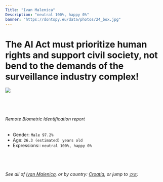 ```yaml
---
Title: "Ivan Malenica"
Description: "neutral 100%, happy 0%"
banner: "https://dontspy.eu/data/photos/24_box.jpg"
---
```


# The AI Act must prioritize human rights and support civil society, not bend to the demands of the surveillance industry complex!

<link rel="stylesheet" type="text/css" href="/css/blog.css" />

<div class="is-fake" hidden>

_This image is **clearly fake**_, yet we [continue to collect them because the AI Act negotiations](/blog/why-deepfake/) are heading in a direction that will only make people's lives more complicated. For a more in-depth explanation, read: [Double threat: why losing the battle against Face Biometrics would fuel the proliferation of deepfakes](/blog/the-dual-threat-how-losing-the-biometric-battle-fuels-deepfake-proliferation/).


</div>

<!-- <img src="https://dontspy.eu/data/photos/54_box.jpg" /> -->
<img src="https://dontspy.eu/data/photos/24_box.jpg" />

## <br>

###### Remote Biometric Identification report

* <span class="label">Gender:</span> `Male 97.2%`
* <span class="label">Age:</span> `26.3 (estimated) years old`
* <span class="label">Expressions::</span> `neutral 100%, happy 0%`

## <br>

###### See all of [Ivan Malenica](/policymaker#Ivan%20Malenica), or by country: [Croatia](/country#Croatia), or jump to [🇩🇪](/x/175).

## <br>
